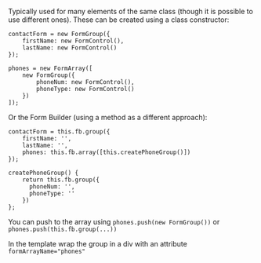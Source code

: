 Typically used for many elements of the same class (though it is possible to use different ones).  These can be created using a class constructor:
```
contactForm = new FormGroup({
    firstName: new FormControl(),
    lastName: new FormControl()
});

phones = new FormArray([
    new FormGroup({
        phoneNum: new FormControl(),
        phoneType: new FormControl()
    })
]);
```
Or the Form Builder (using a method as a different approach):
```
contactForm = this.fb.group({
    firstName: '',
    lastName: '',
    phones: this.fb.array([this.createPhoneGroup()])
});

createPhoneGroup() {
    return this.fb.group({
      phoneNum: '',
      phoneType: ''
    })
};
```

You can push to the array using `phones.push(new FormGroup())` or `phones.push(this.fb.group(...))`

In the template wrap the group in a div with an attribute `formArrayName="phones"`